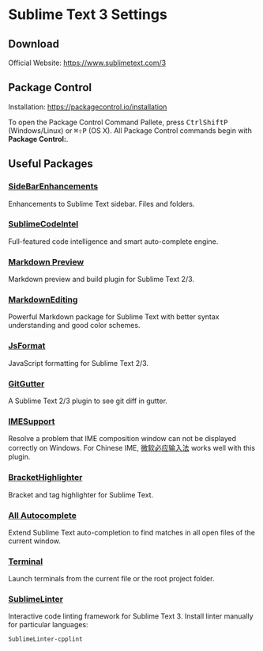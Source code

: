 # Sublime Text 3 Settings

## Download
Official Website: https://www.sublimetext.com/3

## Package Control
Installation: https://packagecontrol.io/installation

To open the Package Control Command Pallete, press <kbd>Ctrl</kbd><kbd>Shift</kbd><kbd>P</kbd> (Windows/Linux) or <kbd>⌘</kbd><kbd>⇧</kbd><kbd>P</kbd> (OS X). All Package Control commands begin with **Package Control:**.

## Useful Packages

### [SideBarEnhancements](https://packagecontrol.io/packages/SideBarEnhancements)
Enhancements to Sublime Text sidebar. Files and folders.

### [SublimeCodeIntel](https://packagecontrol.io/packages/SublimeCodeIntel)
Full-featured code intelligence and smart auto-complete engine.

### [Markdown Preview](https://packagecontrol.io/packages/Markdown%20Preview)
Markdown preview and build plugin for Sublime Text 2/3.

### [MarkdownEditing](https://packagecontrol.io/packages/MarkdownEditing)
Powerful Markdown package for Sublime Text with better syntax understanding and good color schemes.

### [JsFormat](https://packagecontrol.io/packages/JsFormat)
JavaScript formatting for Sublime Text 2/3.

### [GitGutter](https://packagecontrol.io/packages/GitGutter)
A Sublime Text 2/3 plugin to see git diff in gutter.

### [IMESupport](https://packagecontrol.io/packages/IMESupport)
Resolve a problem that IME composition window can not be displayed correctly on Windows. For Chinese IME, [微软必应输入法](http://bing.msn.cn/pinyin/) works well with this plugin.

### [BracketHighlighter](https://packagecontrol.io/packages/BracketHighlighter)
Bracket and tag highlighter for Sublime Text.

### [All Autocomplete](https://packagecontrol.io/packages/All%20Autocomplete)
Extend Sublime Text auto-completion to find matches in all open files of the current window.

### [Terminal](https://packagecontrol.io/packages/Terminal)
Launch terminals from the current file or the root project folder.

### [SublimeLinter](https://packagecontrol.io/packages/SublimeLinter)
Interactive code linting framework for Sublime Text 3.
Install linter manually for particular languages:
```
SublimeLinter-cpplint
```
